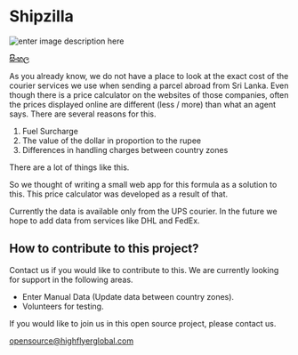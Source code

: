 
# Shipzilla

![enter image description here](https://github.com/HighFlyer-Global/Shipzilla/blob/main/shipzilla.png?raw=true)

**[සිංහල](https://github.com/HighFlyer-Global/Shipzilla/blob/main/README-si.md)**



As you already know, we do not have a place to look at the exact cost of the courier services we use when sending a parcel abroad from Sri Lanka. Even though there is a price calculator on the websites of those companies, often the prices displayed online are different (less / more) than what an agent says. There are several reasons for this.

 1. Fuel Surcharge
 2. The value of the dollar in proportion to the rupee
 3. Differences in handling charges between country zones

There are a lot of things like this.

So we thought of writing a small web app for this formula as a solution to this. This price calculator was developed as a result of that.

Currently the data is available only from the UPS courier. In the future we hope to add data from services like DHL and FedEx.

## How to contribute to this project?
Contact us if you would like to contribute to this. We are currently looking for support in the following areas.

- Enter Manual Data (Update data between country zones).
- Volunteers for testing. 

If you would like to join us in this open source project, please contact us.

opensource@highflyerglobal.com 
















